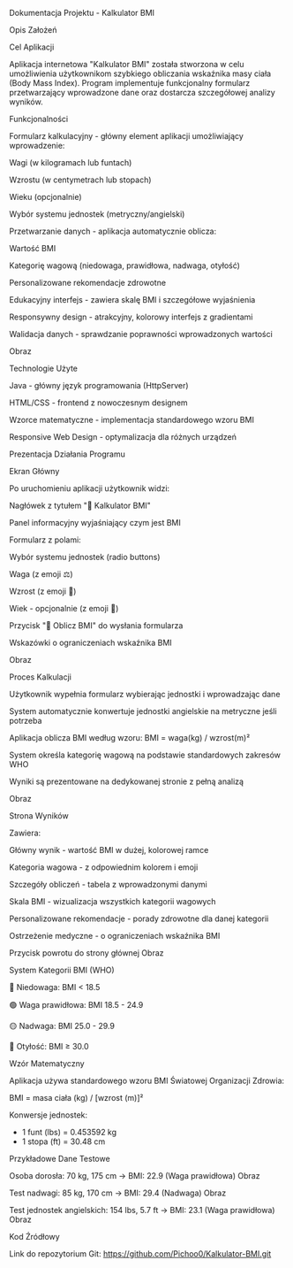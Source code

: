 Dokumentacja Projektu - Kalkulator BMI 

 Opis Założeń 

Cel Aplikacji 

Aplikacja internetowa "Kalkulator BMI" została stworzona w celu umożliwienia użytkownikom szybkiego obliczania wskaźnika masy ciała (Body Mass Index). Program implementuje funkcjonalny formularz przetwarzający wprowadzone dane oraz dostarcza szczegółowej analizy wyników. 

Funkcjonalności 

Formularz kalkulacyjny - główny element aplikacji umożliwiający wprowadzenie:  

Wagi (w kilogramach lub funtach) 

Wzrostu (w centymetrach lub stopach) 

Wieku (opcjonalnie) 

Wybór systemu jednostek (metryczny/angielski) 

Przetwarzanie danych - aplikacja automatycznie oblicza:  

Wartość BMI 

Kategorię wagową (niedowaga, prawidłowa, nadwaga, otyłość) 

Personalizowane rekomendacje zdrowotne 

Edukacyjny interfejs - zawiera skalę BMI i szczegółowe wyjaśnienia 

Responsywny design - atrakcyjny, kolorowy interfejs z gradientami 

Walidacja danych - sprawdzanie poprawności wprowadzonych wartości 
 
Obraz 
 

Technologie Użyte 

Java - główny język programowania (HttpServer) 

HTML/CSS - frontend z nowoczesnym designem 

Wzorce matematyczne - implementacja standardowego wzoru BMI 

Responsive Web Design - optymalizacja dla różnych urządzeń 

 Prezentacja Działania Programu 

Ekran Główny 

Po uruchomieniu aplikacji użytkownik widzi: 

Nagłówek z tytułem "💪 Kalkulator BMI" 

Panel informacyjny wyjaśniający czym jest BMI 

Formularz z polami:  

Wybór systemu jednostek (radio buttons) 

Waga (z emoji ⚖️) 

Wzrost (z emoji 📐) 

Wiek - opcjonalnie (z emoji 🎂) 

Przycisk "🧮 Oblicz BMI" do wysłania formularza 

Wskazówki o ograniczeniach wskaźnika BMI 
 
Obraz 

Proces Kalkulacji 

Użytkownik wypełnia formularz wybierając jednostki i wprowadzając dane 

System automatycznie konwertuje jednostki angielskie na metryczne jeśli potrzeba 

Aplikacja oblicza BMI według wzoru: BMI = waga(kg) / wzrost(m)² 

System określa kategorię wagową na podstawie standardowych zakresów WHO 

Wyniki są prezentowane na dedykowanej stronie z pełną analizą 
 
Obraz 

Strona Wyników 

Zawiera: 

Główny wynik - wartość BMI w dużej, kolorowej ramce 

Kategoria wagowa - z odpowiednim kolorem i emoji 

Szczegóły obliczeń - tabela z wprowadzonymi danymi 

Skala BMI - wizualizacja wszystkich kategorii wagowych 

Personalizowane rekomendacje - porady zdrowotne dla danej kategorii 

Ostrzeżenie medyczne - o ograniczeniach wskaźnika BMI 

Przycisk powrotu do strony głównej 
Obraz 

System Kategorii BMI (WHO) 

🔵 Niedowaga: BMI < 18.5 

🟢 Waga prawidłowa: BMI 18.5 - 24.9 

🟡 Nadwaga: BMI 25.0 - 29.9 

🔴 Otyłość: BMI ≥ 30.0 

Wzór Matematyczny 

Aplikacja używa standardowego wzoru BMI Światowej Organizacji Zdrowia: 

BMI = masa ciała (kg) / [wzrost (m)]² 
 
Konwersje jednostek: 
- 1 funt (lbs) = 0.453592 kg 
- 1 stopa (ft) = 30.48 cm 
  

 Przykładowe Dane Testowe 

Osoba dorosła: 70 kg, 175 cm → BMI: 22.9 (Waga prawidłowa) 
Obraz 

Test nadwagi: 85 kg, 170 cm → BMI: 29.4 (Nadwaga) 
Obraz 

Test jednostek angielskich: 154 lbs, 5.7 ft → BMI: 23.1 (Waga prawidłowa) 
Obraz 

 Kod Źródłowy 

Link do repozytorium Git: https://github.com/Pichoo0/Kalkulator-BMI.git 

 

 
  

 
